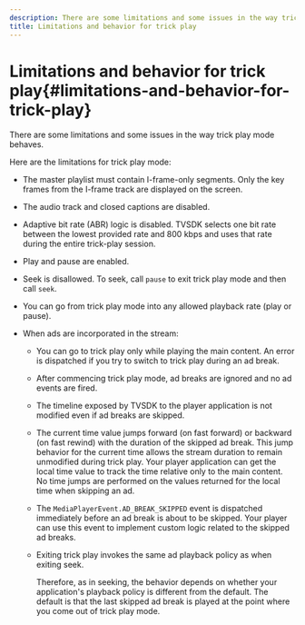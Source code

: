```yaml
---
description: There are some limitations and some issues in the way trick play mode behaves.
title: Limitations and behavior for trick play
---
```


# Limitations and behavior for trick play{#limitations-and-behavior-for-trick-play}

There are some limitations and some issues in the way trick play mode behaves.

<!--<a id="section_8B88E281A0FA4661B4C2C70A0ABED57C"></a>-->

Here are the limitations for trick play mode:

* The master playlist must contain I-frame-only segments. Only the key frames from the I-frame track are displayed on the screen. 
* The audio track and closed captions are disabled. 
* Adaptive bit rate (ABR) logic is disabled. TVSDK selects one bit rate between the lowest provided rate and 800 kbps and uses that rate during the entire trick-play session. 
* Play and pause are enabled. 
* Seek is disallowed. To seek, call `pause` to exit trick play mode and then call `seek`. 

* You can go from trick play mode into any allowed playback rate (play or pause). 
* When ads are incorporated in the stream:

    * You can go to trick play only while playing the main content. An error is dispatched if you try to switch to trick play during an ad break. 
    * After commencing trick play mode, ad breaks are ignored and no ad events are fired. 
    * The timeline exposed by TVSDK to the player application is not modified even if ad breaks are skipped. 
    * The current time value jumps forward (on fast forward) or backward (on fast rewind) with the duration of the skipped ad break. This jump behavior for the current time allows the stream duration to remain unmodified during trick play. Your player application can  get the local time value to track the time relative only to the main content. No time jumps are performed on the values returned for the local time when skipping an ad. 
    * The `MediaPlayerEvent.AD_BREAK_SKIPPED` event is dispatched immediately before an ad break is about to be skipped. Your player can use this event to implement custom logic related to the skipped ad breaks. 
    * Exiting trick play invokes the same ad playback policy as when exiting seek.

      Therefore, as in seeking, the behavior depends on whether your application's playback policy is different from the default. The default is that the last skipped ad break is played at the point where you come out of trick play mode.

